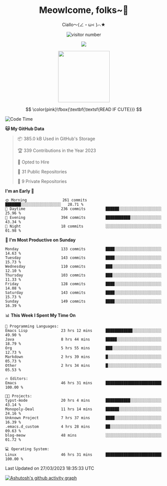 <div align="center">
  <h1>Meowlcome, folks~👋</h1>
  <p>Ciallo～(∠・ω< )⌒★</p>
</div>

<p align="center">
  <img src="https://count.getloli.com/get/@Ziqi-Yang?theme=rule34" alt="visitor number" />
</p>

<p align="center">
  <img src="https://skillicons.dev/icons?i=rust,c,py,flutter,go,java,js,bash,linux,emacs" />
</p>
<p align="center">
  <img height="165" src="https://github-readme-stats.vercel.app/api?username=Ziqi-Yang&show_icons=true&include_all_commits=true&hide_border=true" />
</p>

$$
\color{pink}\fbox{\textbf{\textsf{READ IF CUTE}}}
$$

<!--START_SECTION:waka-->
![Code Time](http://img.shields.io/badge/Code%20Time-771%20hrs%2023%20mins-blue)

**🐱 My GitHub Data** 

> 📦 385.0 kB Used in GitHub's Storage 
 > 
> 🏆 339 Contributions in the Year 2023
 > 
> 💼 Opted to Hire
 > 
> 📜 31 Public Repositories 
 > 
> 🔑 9 Private Repositories 
 > 
**I'm an Early 🐤** 

```text
🌞 Morning                261 commits         ███████░░░░░░░░░░░░░░░░░░   28.71 % 
🌆 Daytime                236 commits         ██████░░░░░░░░░░░░░░░░░░░   25.96 % 
🌃 Evening                394 commits         ███████████░░░░░░░░░░░░░░   43.34 % 
🌙 Night                  18 commits          ░░░░░░░░░░░░░░░░░░░░░░░░░   01.98 % 
```
📅 **I'm Most Productive on Sunday** 

```text
Monday                   133 commits         ████░░░░░░░░░░░░░░░░░░░░░   14.63 % 
Tuesday                  143 commits         ████░░░░░░░░░░░░░░░░░░░░░   15.73 % 
Wednesday                110 commits         ███░░░░░░░░░░░░░░░░░░░░░░   12.10 % 
Thursday                 103 commits         ███░░░░░░░░░░░░░░░░░░░░░░   11.33 % 
Friday                   128 commits         ████░░░░░░░░░░░░░░░░░░░░░   14.08 % 
Saturday                 143 commits         ████░░░░░░░░░░░░░░░░░░░░░   15.73 % 
Sunday                   149 commits         ████░░░░░░░░░░░░░░░░░░░░░   16.39 % 
```


📊 **This Week I Spent My Time On** 

```text
💬 Programming Languages: 
Emacs Lisp               23 hrs 12 mins      ████████████░░░░░░░░░░░░░   49.90 % 
Java                     8 hrs 44 mins       █████░░░░░░░░░░░░░░░░░░░░   18.79 % 
Org                      5 hrs 55 mins       ███░░░░░░░░░░░░░░░░░░░░░░   12.73 % 
Markdown                 2 hrs 39 mins       █░░░░░░░░░░░░░░░░░░░░░░░░   05.73 % 
Other                    2 hrs 34 mins       █░░░░░░░░░░░░░░░░░░░░░░░░   05.53 % 

🔥 Editors: 
Emacs                    46 hrs 31 mins      █████████████████████████   100.00 % 

🐱‍💻 Projects: 
typst-mode               20 hrs 4 mins       ███████████░░░░░░░░░░░░░░   43.14 % 
Monopoly-Deal            11 hrs 14 mins      ██████░░░░░░░░░░░░░░░░░░░   24.16 % 
Unknown Project          7 hrs 37 mins       ████░░░░░░░░░░░░░░░░░░░░░   16.39 % 
.emacs.d_custom          4 hrs 28 mins       ██░░░░░░░░░░░░░░░░░░░░░░░   09.63 % 
blog-meow                48 mins             ░░░░░░░░░░░░░░░░░░░░░░░░░   01.72 % 

💻 Operating System: 
Linux                    46 hrs 31 mins      █████████████████████████   100.00 % 
```


 Last Updated on 27/03/2023 18:35:33 UTC
<!--END_SECTION:waka-->


[![Ashutosh's github activity graph](https://github-readme-activity-graph.cyclic.app/graph?username=Ziqi-Yang&theme=github)](https://github.com/ashutosh00710/github-readme-activity-graph)
